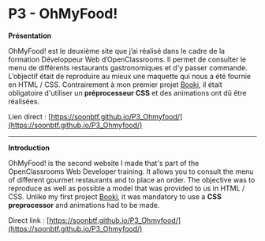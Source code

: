 # P3 - OhMyFood!

**Présentation**

OhMyFood! est le deuxième site que j’ai réalisé dans le cadre de la formation  Développeur Web  d’OpenClassrooms. Il permet de consulter le menu de différents restaurants gastronomiques et d'y passer commande. L’objectif était de reproduire au mieux une maquette qui nous a été fournie en HTML / CSS. 
Contrairement à mon premier projet [Booki](https://github.com/soonbtf/P2_Booki), il était obligatoire d'utiliser un **préprocesseur CSS** et des animations ont dû être réalisées. 

Lien direct : [https://soonbtf.github.io/P3_Ohmyfood/](https://soonbtf.github.io/P3_Ohmyfood/)
___

**Introduction**

OhMyFood! is the second website I made that's part of the OpenClassrooms Web Developer training. It allows you to consult the menu of different gourmet restaurants and to place an order. The objective was to reproduce as well as possible a model that was provided to us in HTML / CSS.
Unlike my first project [Booki](https://github.com/soonbtf/P2_Booki), it was mandatory to use a **CSS preprocessor** and animations had to be made.

Direct link :  [https://soonbtf.github.io/P3_Ohmyfood/](https://soonbtf.github.io/P3_Ohmyfood/)
